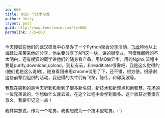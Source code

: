 ```yaml
---
id: 660
title: 参加一个技术沙龙
author: Jerry
layout: post
guid: http://www.tencrance.com/?p=660
permalink: /?p=660
---
```

今天搜狐在他们的武汉研发中心举办了一个Python聚会分享活动，[飞龙][1]特地从上海赶过来带来他的分享，他主要分享了API这一块，讲的很专业，可惜我都听的不太明白，还有搜狐的同学讲他们的随身看产品，用MQ做异步，用的Nginx,流程主要是purify,download,upload，到私有云，和readitlater很像吧，我是这么觉得的(他们也是这么说的)，随身看回来用chrome试用了下，还不错，很方便。很感谢这些前辈们组织的活动，我记得的大牛们有飞龙，陈伟，和邱英波等。

我现在感到的是今天听到和看到了很多新名词，新技术和新观点和新智慧，在场的一位兄弟说的，你想做什么就去做，在这个过程中会学到很多。这个收获对我很有意义，我要牢记这一点！

我其实想说，作为一个宅男，我也想成为一个技术型宅男。: &#8216;)

 [1]: http://feilong.me/